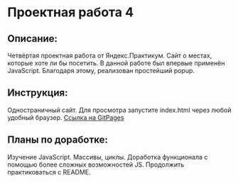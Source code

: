 # **Проектная работа 4**

## **Описание:**
Четвёртая проектная работа от Яндекс.Практикум. Сайт о местах, которые хоте ли бы посетить. В данной работе был впервые применён JavaScript. Благодаря этому, реализован простейший popup.

## **Инструкция:**
Одностраничный сайт. Для просмотра запустите index.html через любой удобный браузер.
[Ссылка на GitPages](https://nikogriffs.github.io/mesto/index.html)

## **Планы по доработке:**
Изучение JavaScript. Массивы, циклы. Доработка функционала с помощью более сложных возможностей JS. Продолжить практиковаться с README.
